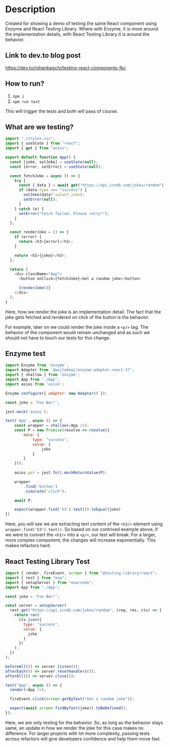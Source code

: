 # Description

Created for showing a demo of testing the same React component using Enzyme and React Testing Library.
Where with Enzyme, it is more around the implementation details, with React Testing Library it is around the behavior.

## Link to dev.to blog post

<https://dev.to/rohanbagchi/testing-react-components-fkc>

## How to run?

1. `npm i`
2. `npm run test`

This will trigger the tests and both will pass of course.

## What are we testing?

```js
import "./styles.css";
import { useState } from "react";
import { get } from "axios";

export default function App() {
  const [joke, setJoke] = useState(null);
  const [error, setError] = useState(null);

  const fetchJoke = async () => {
    try {
      const { data } = await get("https://api.icndb.com/jokes/random");
      if (data.type === "success") {
        setJoke(data?.value?.joke);
        setError(null);
      }
    } catch (e) {
      setError("Fetch failed. Please retry!");
    }
  };

  const renderJoke = () => {
    if (error) {
      return <h3>{error}</h3>;
    }

    return <h3>{joke}</h3>;
  };

  return (
    <div className="App">
      <button onClick={fetchJoke}>Get a random joke</button>

      {renderJoke()}
    </div>
  );
}
```

Here, how we render the joke is an implementation detail. The fact that the joke gets fetched and rendered on click of the button is the behavior.

For example, later on we could render the joke inside a `<p/>` tag. The behavior of the component would remain unchanged and as such we should not have to touch our tests for this change.

## Enzyme test

```js
import Enzyme from 'enzyme';
import Adapter from '@wojtekmaj/enzyme-adapter-react-17';
import { shallow } from 'enzyme';
import App from './App';
import axios from 'axios';

Enzyme.configure({ adapter: new Adapter() });

const joke = 'Foo Bar!';

jest.mock('axios');

test('App', async () => {
    const wrapper = shallow(<App />);
    const P = new Promise(resolve => resolve({
        data: {
            type: "success",
            value: {
                joke
            }
        }
    }));
    
    axios.get = jest.fn().mockReturnValue(P);

    wrapper
        .find('button')
        .simulate('click');

    await P;

    expect(wrapper.find('h3').text()).toEqual(joke)
})
```

Here, you will see we are extracting text content of the `<h3/>` element using `wrapper.find('h3').text()`. So based on our contrived example above, if we were to convert the `<h3/>` into a `<p/>`, our test will break.
For a larger, more complex component, the changes will increase exponentially. This makes refactors hard.

## React Testing Library Test

```js
import { render, fireEvent, screen } from "@testing-library/react";
import { rest } from "msw";
import { setupServer } from "msw/node";
import App from "./App";

const joke = 'Foo Bar!';

const server = setupServer(
  rest.get("https://api.icndb.com/jokes/random", (req, res, ctx) => {
    return res(
      ctx.json({
        type: "success",
        value: {
          joke
        }
      })
    );
  })
);

beforeAll(() => server.listen());
afterEach(() => server.resetHandlers());
afterAll(() => server.close());

test("App", async () => {
  render(<App />);

  fireEvent.click(screen.getByText("Get a random joke"));

  expect(await screen.findByText(joke)).toBeDefined();
});
```

Here, we are only testing for the behavior. So, as long as the behavior stays same, an update in how we render the joke for this case makes no difference.
For larger projects with lot more complexity, passing tests across refactors will give developers confidence and help them move fast.

